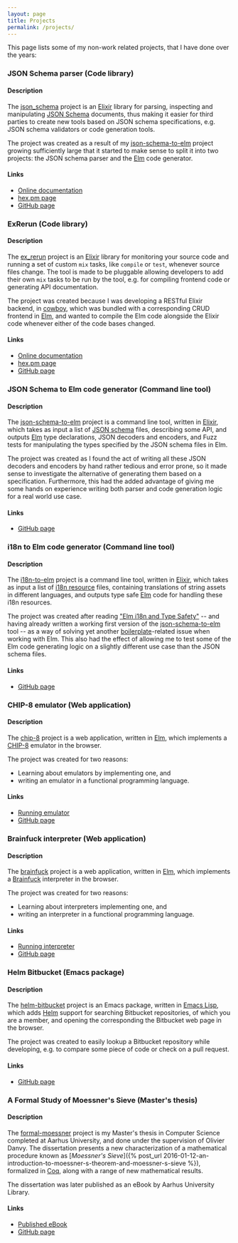 ```yaml
---
layout: page
title: Projects
permalink: /projects/
---
```


This page lists some of my non-work related projects, that I have done over the
years:

### JSON Schema parser (Code library)

#### Description

The [json_schema](https://github.com/dragonwasrobot/json_schema) project is
an [Elixir](https://elixir-lang.org/) library for parsing, inspecting and
manipulating [JSON Schema](http://json-schema.org/) documents, thus making it
easier for third parties to create new tools based on JSON schema
specifications, e.g. JSON schema validators or code generation tools.

The project was created as a result of
my [json-schema-to-elm](https://github.com/dragonwasrobot/json-schema-to-elm)
project growing sufficiently large that it started to make sense to split it
into two projects: the JSON schema parser and the [Elm](http://elm-lang.org/)
code generator.

#### Links

- [Online documentation](https://hexdocs.pm/json_schema/getting-started.html)
- [hex.pm page](https://hex.pm/packages/json_schema)
- [GitHub page](https://github.com/dragonwasrobot/json_schema)

### ExRerun (Code library)

#### Description

The [ex_rerun](https://github.com/dragonwasrobot/ex_rerun) project is an
[Elixir](https://elixir-lang.org/) library for monitoring your source code and
running a set of custom `mix` tasks, like `compile` or `test`, whenever source
files change. The tool is made to be pluggable allowing developers to add their
own `mix` tasks to be run by the tool, e.g. for compiling frontend code or
generating API documentation.

The project was created because I was developing a RESTful Elixir backend, in
[cowboy](https://ninenines.eu/docs/en/cowboy/2.6/guide/), which was bundled with
a corresponding CRUD frontend in [Elm](http://elm-lang.org/), and wanted to
compile the Elm code alongside the Elixir code whenever either of the code bases
changed.

#### Links

- [Online documentation](https://hexdocs.pm/ex_rerun/getting-started.html)
- [hex.pm page](https://hex.pm/packages/ex_rerun)
- [GitHub page](https://github.com/dragonwasrobot/ex_rerun)

### JSON Schema to Elm code generator (Command line tool)

#### Description

The [json-schema-to-elm](https://github.com/dragonwasrobot/json-schema-to-elm)
project is a command line tool, written in [Elixir](https://elixir-lang.org/),
which takes as input a list of [JSON schema](http://json-schema.org/) files,
describing some API, and outputs [Elm](http://elm-lang.org/) type declarations,
JSON decoders and encoders, and Fuzz tests for manipulating the types specified
by the JSON schema files in Elm.

The project was created as I found the act of writing all these JSON decoders
and encoders by hand rather tedious and error prone, so it made sense to
investigate the alternative of generating them based on a
specification. Furthermore, this had the added advantage of giving me some hands
on experience writing both parser and code generation logic for a real world use
case.

#### Links

- [GitHub page](https://github.com/dragonwasrobot/json-schema-to-elm)

### i18n to Elm code generator (Command line tool)

#### Description

The [i18n-to-elm](https://github.com/dragonwasrobot/i18n-to-elm) project is a
command line tool, written in [Elixir](https://elixir-lang.org/), which takes as
input a list of
[i18n resource](https://en.wikipedia.org/wiki/Internationalization_and_localization)
files, containing translations of string assets in different languages, and
outputs type safe [Elm](http://elm-lang.org/) code for handling these i18n
resources.

The project was created after
reading
["Elm i18n and Type Safety"](https://www.gizra.com/content/elm-i18n-type-safety/) --
and having already written a working first version of
the [json-schema-to-elm](https://github.com/dragonwasrobot/json-schema-to-elm)
tool -- as a way of solving yet
another [boilerplate](https://en.wikipedia.org/wiki/Boilerplate_code)-related
issue when working with Elm. This also had the effect of allowing me to test
some of the Elm code generating logic on a slightly different use case than the
JSON schema files.

#### Links

- [GitHub page](https://github.com/dragonwasrobot/i18n-to-elm)

### CHIP-8 emulator (Web application)

#### Description

The [chip-8](https://github.com/dragonwasrobot/chip-8) project is a web
application, written in [Elm](http://elm-lang.org/), which implements
a [CHIP-8](https://en.wikipedia.org/wiki/CHIP-8) emulator in the browser.

The project was created for two reasons:

- Learning about emulators by implementing one, and
- writing an emulator in a functional programming language.

#### Links

- [Running emulator](https://www.dragonwasrobot.com/chip-8/)
- [GitHub page](https://github.com/dragonwasrobot/chip-8)

### Brainfuck interpreter (Web application)

#### Description

The [brainfuck](https://github.com/dragonwasrobot/brainfuck) project is a web
application, written in [Elm](http://elm-lang.org/), which implements
a [Brainfuck](https://en.wikipedia.org/wiki/Brainfuck) interpreter in the
browser.

The project was created for two reasons:

- Learning about interpreters implementing one, and
- writing an interpreter in a functional programming language.

#### Links

- [Running interpreter](https://www.dragonwasrobot.com/brainfuck/)
- [GitHub page](https://github.com/dragonwasrobot/brainfuck)

### Helm Bitbucket (Emacs package)

#### Description

The [helm-bitbucket](https://github.com/dragonwasrobot/helm-bitbucket) project
is an Emacs package, written in [Emacs
Lisp](https://en.wikipedia.org/wiki/Emacs_Lisp), which adds
[Helm](https://emacs-helm.github.io/helm/) support for searching Bitbucket
repositories, of which you are a member, and opening the corresponding the
Bitbucket web page in the browser.

The project was created to easily lookup a Bitbucket repository while
developing, e.g. to compare some piece of code or check on a pull request.

#### Links

- [GitHub page](https://github.com/dragonwasrobot/helm-bitbucket)

### A Formal Study of Moessner's Sieve (Master's thesis)

#### Description

The [formal-moessner](https://github.com/dragonwasrobot/formal-moessner) project
is my Master's thesis in Computer Science completed at Aarhus University, and
done under the supervision of Olivier Danvy. The dissertation presents a new
characterization of a mathematical procedure known as [*Moessner's Sieve*]({%
post_url 2016-01-12-an-introduction-to-moessner-s-theorem-and-moessner-s-sieve
%}), formalized in [Coq](https://coq.inria.fr/), along with a range of new
mathematical results.

The dissertation was later published as an eBook by Aarhus University Library.

#### Links

- [Published eBook](http://ebooks.au.dk/index.php/aul/catalog/book/213)
- [GitHub page](https://github.com/dragonwasrobot/formal-moessner)
